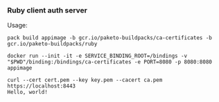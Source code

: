### Ruby client auth server

Usage:

```
pack build appimage -b gcr.io/paketo-buildpacks/ca-certificates -b gcr.io/paketo-buildpacks/ruby
```

```
docker run --init -it -e SERVICE_BINDING_ROOT=/bindings -v "$PWD"/binding:/bindings/ca-certificates -e PORT=8080 -p 8080:8080 appimage
```

```
curl --cert cert.pem --key key.pem --cacert ca.pem https://localhost:8443
Hello, world!
```
